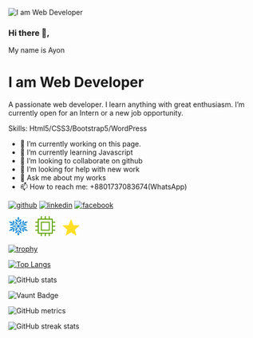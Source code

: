 ![I am Web Developer](https://media.licdn.com/dms/image/v2/D4E16AQE3CbqG5wVdJg/profile-displaybackgroundimage-shrink_350_1400/profile-displaybackgroundimage-shrink_350_1400/0/1738077377075?e=1743638400&v=beta&t=watoUvyTdBpXWoWRVgY36QntSKH07_RYNm2yeyFCsmE)
### Hi there 👋, 
My name is Ayon
# I am Web Developer
A passionate web developer. I learn anything with great enthusiasm.
I’m currently open for an Intern or a new job opportunity.

Skills: Html5/CSS3/Bootstrap5/WordPress

- 🔭 I’m currently working on this page. 
- 🌱 I’m currently learning Javascript 
- 👯 I’m looking to collaborate on github 
- 🤔 I’m looking for help with new work 
- 💬 Ask me about my works 
- 📫 How to reach me: +8801737083674(WhatsApp) 


[<img src='https://cdn.jsdelivr.net/npm/simple-icons@3.0.1/icons/github.svg' alt='github' height='40'>](https://github.com/https://github.com/dev-bishwendu)  [<img src='https://cdn.jsdelivr.net/npm/simple-icons@3.0.1/icons/linkedin.svg' alt='linkedin' height='40'>](https://www.linkedin.com/in/https://www.linkedin.com/in/ayon-dev/)  [<img src='https://cdn.jsdelivr.net/npm/simple-icons@3.0.1/icons/facebook.svg' alt='facebook' height='40'>](https://www.facebook.com/https://www.facebook.com/ayon.sarker)  

<a href='https://archiveprogram.github.com/'><img src='https://raw.githubusercontent.com/acervenky/animated-github-badges/master/assets/acbadge.gif' width='40' height='40'></a> <a href='https://docs.github.com/en/developers'><img src='https://raw.githubusercontent.com/acervenky/animated-github-badges/master/assets/devbadge.gif' width='40' height='40'></a> <a href='https://stars.github.com/'><img src='https://raw.githubusercontent.com/acervenky/animated-github-badges/master/assets/starbadge.gif' width='35' height='35'></a> 

[![trophy](https://github-profile-trophy.vercel.app/?username=https://github.com/dev-bishwendu)](https://github.com/ryo-ma/github-profile-trophy)

[![Top Langs](https://github-readme-stats.vercel.app/api/top-langs/?username=https://github.com/dev-bishwendu)](https://github.com/anuraghazra/github-readme-stats)

![GitHub stats](https://github-readme-stats.vercel.app/api?username=https://github.com/dev-bishwendu&show_icons=true)  

![Vaunt Badge](https://api.vaunt.dev/v1/github/entities/https://github.com/dev-bishwendu/contributions?format=svg&private=false)  

![GitHub metrics](https://metrics.lecoq.io/https://github.com/dev-bishwendu)  

![GitHub streak stats](https://streak-stats.demolab.com/?user=https://github.com/dev-bishwendu)  


